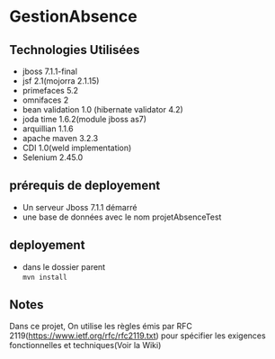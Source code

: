 GestionAbsence
==============

## Technologies Utilisées ##

- jboss 7.1.1-final
- jsf 2.1(mojorra 2.1.15)
- primefaces 5.2
- omnifaces 2
- bean validation 1.0 (hibernate validator 4.2)
- joda time 1.6.2(module jboss as7)
- arquillian 1.1.6
- apache maven 3.2.3
- CDI 1.0(weld implementation)
- Selenium 2.45.0


## prérequis de deployement ##

- Un serveur Jboss 7.1.1 démarré
- une base de données avec le nom projetAbsenceTest

## deployement ##

- dans le dossier parent  
``` mvn install ```

## Notes ##

Dans ce projet, On utilise les règles émis par RFC 2119(https://www.ietf.org/rfc/rfc2119.txt) pour spécifier les exigences fonctionnelles et techniques(Voir la Wiki)
